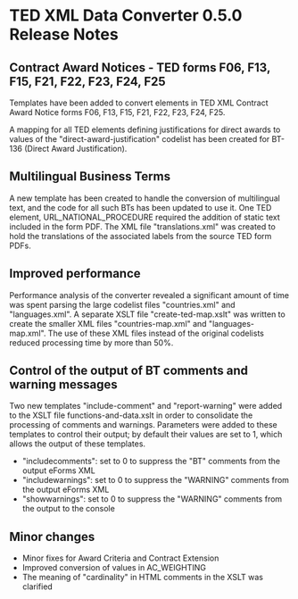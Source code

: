 
# TED XML Data Converter 0.5.0 Release Notes

## Contract Award Notices - TED forms F06, F13, F15, F21, F22, F23, F24, F25
Templates have been added to convert elements in TED XML Contract Award 
Notice forms F06, F13, F15, F21, F22, F23, F24, F25.

A mapping for all TED elements defining justifications for direct awards to 
values of the "direct-award-justification" codelist has been created for 
BT-136 (Direct Award Justification).

## Multilingual Business Terms
A new template has been created to handle the conversion of multilingual text, 
and the code for all such BTs has been updated to use it. One TED element,
URL_NATIONAL_PROCEDURE required the addition of static text included in the form PDF. The XML file 
"translations.xml" was created to hold the translations of the associated
labels from the source TED form PDFs.

## Improved performance
Performance analysis of the converter revealed a significant amount of time 
was spent parsing the large codelist files "countries.xml" and "languages.xml". 
A separate XSLT file "create-ted-map.xslt" was written to create the smaller XML 
files "countries-map.xml" and "languages-map.xml". The use of these XML files
instead of the original codelists reduced processing time by more than 50%.

## Control of the output of BT comments and warning messages
Two new templates "include-comment" and "report-warning" were added to the XSLT 
file functions-and-data.xslt in order to consolidate the processing of comments 
and warnings. Parameters were added to these templates to control their output; by
default their values are set to 1, which allows the output of these templates.
* "includecomments": set to 0 to suppress the "BT" comments from the output eForms XML
* "includewarnings": set to 0 to suppress the "WARNING" comments from the output eForms XML
* "showwarnings": set to 0 to suppress the "WARNING" comments from the output to the console

## Minor changes
* Minor fixes for Award Criteria and Contract Extension
* Improved conversion of values in AC_WEIGHTING
* The meaning of "cardinality" in HTML comments in the XSLT was clarified
